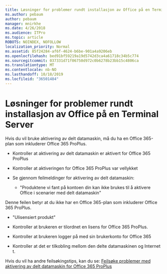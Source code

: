 ```yaml
---
title: Løsninger for problemer rundt installasjon av Office på en Terminal Server
ms.author: pebaum
author: pebaum
manager: mnirkhe
ms.date: 4/26/2018
ms.audience: ITPro
ms.topic: article
ROBOTS: NOINDEX, NOFOLLOW
localization_priority: Normal
ms.assetid: 85f24284-af6f-4624-b6be-901a4a9206eb
ms.openlocfilehash: bed91bf59219a19d5742d3ca4a61718c34b5c774
ms.sourcegitcommit: 037331d71f06750d972c0b6278b23bb15c4806ca
ms.translationtype: MT
ms.contentlocale: nb-NO
ms.lasthandoff: 10/18/2019
ms.locfileid: "36501484"
---
```

# <a name="solutions-for-issues-around-installing-office-on-a-terminal-server"></a>Løsninger for problemer rundt installasjon av Office på en Terminal Server

Hvis du vil bruke aktivering av delt datamaskin, må du ha en Office 365-plan som inkluderer Office 365 ProPlus.
  
- Kontroller at aktivering av delt datamaskin er aktivert for Office 365 ProPlus
    
- Kontroller at aktiveringen for Office 365 ProPlus var vellykket
    
- Se gjennom feilmeldinger for aktivering av delt datamaskin:
    
  - "Produktene vi fant på kontoen din kan ikke brukes til å aktivere Office i scenarier med delt datamaskin"
  
Denne feilen betyr at du ikke har en Office 365-plan som inkluderer Office 365 ProPlus.
    
  - "Ulisensiert produkt"
    
  - Kontroller at brukeren er tilordnet en lisens for Office 365 ProPlus.
    
  - Kontroller at brukeren logger på med sin brukerkonto for Office 365
    
  - Kontroller at det er tilkobling mellom den delte datamaskinen og Internet t.
    
Hvis du vil ha andre feilsøkingstips, kan du se: [Feilsøke problemer med aktivering av delt datamaskin for Office 365 ProPlus](https://docs.microsoft.com/DeployOffice/troubleshoot-issues-with-shared-computer-activation-for-office-365-proplus)
  

